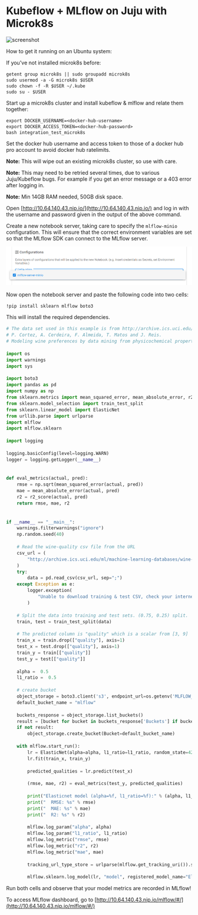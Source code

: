 # Kubeflow + MLflow on Juju with Microk8s

![screenshot](demo.png "Screenshot showing kubeflow notebook publishing to mlflow")

How to get it running on an Ubuntu system:

If you've not installed microk8s before:
```
getent group microk8s || sudo groupadd microk8s
sudo usermod -a -G microk8s $USER
sudo chown -f -R $USER ~/.kube
sudo su - $USER
```

Start up a microk8s cluster and install kubeflow & mlflow and relate them together:
```
export DOCKER_USERNAME=<docker-hub-username>
export DOCKER_ACCESS_TOKEN=<docker-hub-password>
bash integration_test_microk8s
```

Set the docker hub username and access token to those of a docker hub pro account to avoid docker hub ratelimits.

**Note:** This will wipe out an existing microk8s cluster, so use with care.

**Note:** This may need to be retried several times, due to various Juju/Kubeflow bugs. For example if you get an error message or a 403 error after logging in.

**Note:** Min 14GB RAM needed, 50GB disk space.

Open [http://10.64.140.43.nip.io/](http://10.64.140.43.nip.io/) and log in with the username and password given in the output of the above command.

Create a new notebook server, taking care to specify the `mlflow-minio` configuration. This will ensure that the correct environment variables are set so that the MLflow SDK can connect to the MLflow server.

![config](config.png "Selecting the mlflow-minio configuration when launching a kubeflow notebook server")

Now open the notebook server and paste the following code into two cells:

```
!pip install sklearn mlflow boto3
```

This will install the required dependencies.

```python
# The data set used in this example is from http://archive.ics.uci.edu/ml/datasets/Wine+Quality
# P. Cortez, A. Cerdeira, F. Almeida, T. Matos and J. Reis.
# Modeling wine preferences by data mining from physicochemical properties. In Decision Support Systems, Elsevier, 47(4):547-553, 2009.

import os
import warnings
import sys

import boto3
import pandas as pd
import numpy as np
from sklearn.metrics import mean_squared_error, mean_absolute_error, r2_score
from sklearn.model_selection import train_test_split
from sklearn.linear_model import ElasticNet
from urllib.parse import urlparse
import mlflow
import mlflow.sklearn

import logging

logging.basicConfig(level=logging.WARN)
logger = logging.getLogger(__name__)


def eval_metrics(actual, pred):
    rmse = np.sqrt(mean_squared_error(actual, pred))
    mae = mean_absolute_error(actual, pred)
    r2 = r2_score(actual, pred)
    return rmse, mae, r2


if __name__ == "__main__":
    warnings.filterwarnings("ignore")
    np.random.seed(40)

    # Read the wine-quality csv file from the URL
    csv_url = (
        "http://archive.ics.uci.edu/ml/machine-learning-databases/wine-quality/winequality-red.csv"
    )
    try:
        data = pd.read_csv(csv_url, sep=";")
    except Exception as e:
        logger.exception(
            "Unable to download training & test CSV, check your internet connection. Error: %s", e
        )

    # Split the data into training and test sets. (0.75, 0.25) split.
    train, test = train_test_split(data)

    # The predicted column is "quality" which is a scalar from [3, 9]
    train_x = train.drop(["quality"], axis=1)
    test_x = test.drop(["quality"], axis=1)
    train_y = train[["quality"]]
    test_y = test[["quality"]]

    alpha =  0.5
    l1_ratio =  0.5

    # create bucket
    object_storage = boto3.client('s3', endpoint_url=os.getenv('MLFLOW_S3_ENDPOINT_URL'), config=boto3.session.Config(signature_version='s3v4'))
    default_bucket_name = "mlflow"

    buckets_response = object_storage.list_buckets()
    result = [bucket for bucket in buckets_response['Buckets'] if bucket["Name"] == default_bucket_name]
    if not result:
        object_storage.create_bucket(Bucket=default_bucket_name)

    with mlflow.start_run():
        lr = ElasticNet(alpha=alpha, l1_ratio=l1_ratio, random_state=42)
        lr.fit(train_x, train_y)

        predicted_qualities = lr.predict(test_x)

        (rmse, mae, r2) = eval_metrics(test_y, predicted_qualities)

        print("Elasticnet model (alpha=%f, l1_ratio=%f):" % (alpha, l1_ratio))
        print("  RMSE: %s" % rmse)
        print("  MAE: %s" % mae)
        print("  R2: %s" % r2)

        mlflow.log_param("alpha", alpha)
        mlflow.log_param("l1_ratio", l1_ratio)
        mlflow.log_metric("rmse", rmse)
        mlflow.log_metric("r2", r2)
        mlflow.log_metric("mae", mae)

        tracking_url_type_store = urlparse(mlflow.get_tracking_uri()).scheme

        mlflow.sklearn.log_model(lr, "model", registered_model_name="ElasticnetWineModel")
```

Run both cells and observe that your model metrics are recorded in MLflow!

To access MLflow dashboard, go to [http://10.64.140.43.nip.io/mlflow/#/](http://10.64.140.43.nip.io/mlflow/#/)

